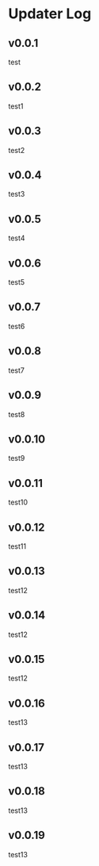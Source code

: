 # Updater Log

## v0.0.1

test

## v0.0.2

test1

## v0.0.3

test2

## v0.0.4

test3

## v0.0.5

test4

## v0.0.6

test5

## v0.0.7

test6

## v0.0.8

test7

## v0.0.9

test8

## v0.0.10

test9

## v0.0.11

test10

## v0.0.12

test11

## v0.0.13

test12

## v0.0.14

test12

## v0.0.15

test12

## v0.0.16

test13

## v0.0.17

test13

## v0.0.18

test13

## v0.0.19

test13
